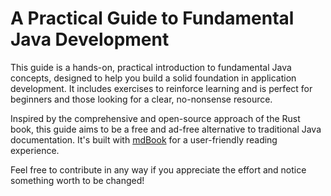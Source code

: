# A Practical Guide to Fundamental Java Development

This guide is a hands-on, practical introduction to fundamental Java concepts, designed to help you build a solid foundation in application development. It includes exercises to reinforce learning and is perfect for beginners and those looking for a clear, no-nonsense resource.

Inspired by the comprehensive and open-source approach of the Rust book, this guide aims to be a free and ad-free alternative to traditional Java documentation. It's built with [mdBook](https://rust-lang.github.io/mdBook/) for a user-friendly reading experience.

Feel free to contribute in any way if you appreciate the effort and notice something worth to be changed!
